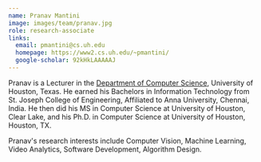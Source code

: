 ```yaml
---
name: Pranav Mantini
image: images/team/pranav.jpg
role: research-associate
links:
  email: pmantini@cs.uh.edu
  homepage: https://www2.cs.uh.edu/~pmantini/
  google-scholar: 92kHkLAAAAAJ
---
```



Pranav is a Lecturer in the [Department of Computer Science](https://cs.uh.edu), University of Houston, Texas. He earned his Bachelors in Information Technology from St. Joseph College of Engineering, Affiliated to Anna University, Chennai, India. He then did his MS in Computer Science at University of Houston, Clear Lake, and his Ph.D. in Computer Science at University of Houston, Houston, TX.

Pranav's research interests include Computer Vision, Machine Learning, Video Analytics, Software Development, Algorithm Design.

